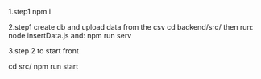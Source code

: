 1.step1 
npm i

2.step1 create db and upload data from the csv
cd backend/src/
then
run:
node insertData.js
and:
npm run serv

3.step 2 to start front

cd src/
npm run start
